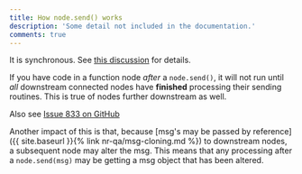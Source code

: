 ```yaml
---
title: How node.send() works
description: 'Some detail not included in the documentation.'
comments: true
---
```


It is synchronous. See [this discussion](https://groups.google.com/forum/#!topic/node-red/OCHTT8aA3lk) for details.

If you have code in a function node _after_ a `node.send()`, it will not run until _all_ downstream connected nodes have **finished** processing their
sending routines. This is true of nodes further downstream as well.

Also see [Issue 833 on GitHub](https://github.com/node-red/node-red/issues/833)

Another impact of this is that, because [msg's may be passed by reference]({{ site.baseurl }}{% link nr-qa/msg-cloning.md %}) to downstream nodes, a subsequent node may alter the msg. This means that any processing after a `node.send(msg)` may be getting a msg object that has been altered.
